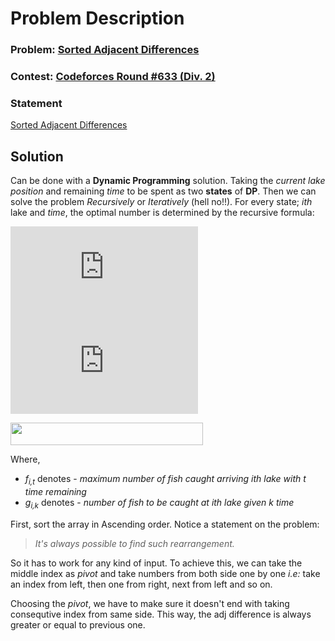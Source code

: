 # Problem Description

### Problem: [Sorted Adjacent Differences](http://codeforces.com/contest/1339/problem/B)
### Contest: [Codeforces Round #633 (Div. 2)](http://codeforces.com/contest/1339/)
### Statement
[Sorted Adjacent Differences](http://codeforces.com/contest/1339/problem/B)
## Solution
Can be done with a **Dynamic Programming** solution. Taking the *current lake position* and remaining *time* to be spent as two **states** of **DP**. 
Then we can solve the problem *Recursively* or *Iteratively* (hell no!!).
For every state; *ith* lake and *time*, the optimal number is determined by the recursive formula:

![formula](http://www.sciweavers.org/tex2img.php?eq=f_%7Bi%2Ct%7D%5C%20%3D%5C%20%5Cmax_%7Bk%3D1%7D%5E%7Bt%7D%5C%20%28%5C%20g_%7Bi%2Ck%7D%5C%20%2B%5C%20f_%7Bi%2Ct-k-travel%5C_time%7D%5C%20%29&bc=White&fc=Black&im=jpg&fs=12&ff=arev&edit=0)
![img](http://www.sciweavers.org/tex2img.php?eq=f_%7Bi%2Ct%7D%5C%20%3D%5C%20%5Cmax_%7Bk%3D1%7D%5E%7Bt%7D%5C%20%28%5C%20g_%7Bi%2Ck%7D%5C%20%2B%5C%20f_%7Bi%2Ct-k-travel%5C_time%7D%5C%20%29&bc=White&fc=Black&im=jpg&fs=12&ff=arev&edit=0)


<img src="http://www.sciweavers.org/tex2img.php?eq=f_%7Bi%2Ct%7D%5C%20%3D%5C%20%5Cmax_%7Bk%3D1%7D%5E%7Bt%7D%5C%20%28%5C%20g_%7Bi%2Ck%7D%5C%20%2B%5C%20f_%7Bi%2Ct-k-travel%5C_time%7D%5C%20%29&bc=White&fc=Black&im=jpg&fs=12&ff=arev&edit=0" align="center" border="0" width="308" height="36" />


Where,
* *f<sub>i,t</sub>* denotes - *maximum number of fish caught arriving ith lake with t time remaining*
* *g<sub>i,k</sub>* denotes - *number of fish to be caught at ith lake given k time*

First, sort the array in Ascending order.
Notice a statement on the problem:
> *It's always possible to find such rearrangement.*

So it has to work for any kind of input. To achieve this, we can take the middle index as *pivot* and take numbers from both side one by one *i.e:* take an index from left, then one from right, next from left and so on.

 Choosing the *pivot*, we have to make sure it doesn't end with taking consequtive index from same side. This way, the adj difference is always greater or equal to previous one.
